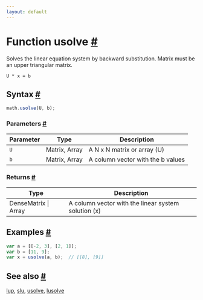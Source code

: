 ```yaml
---
layout: default
---
```


<h1 id="function-usolve">Function usolve <a href="#function-usolve" title="Permalink">#</a></h1>

Solves the linear equation system by backward substitution. Matrix must be an upper triangular matrix.

`U * x = b`


<h2 id="syntax">Syntax <a href="#syntax" title="Permalink">#</a></h2>

```js
math.usolve(U, b);
```

<h3 id="parameters">Parameters <a href="#parameters" title="Permalink">#</a></h3>

Parameter | Type | Description
--------- | ---- | -----------
`U` | Matrix, Array | A N x N matrix or array (U)
`b` | Matrix, Array | A column vector with the b values

<h3 id="returns">Returns <a href="#returns" title="Permalink">#</a></h3>

Type | Description
---- | -----------
DenseMatrix &#124; Array | A column vector with the linear system solution (x)


<h2 id="examples">Examples <a href="#examples" title="Permalink">#</a></h2>

```js
var a = [[-2, 3], [2, 1]];
var b = [11, 9];
var x = usolve(a, b);  // [[8], [9]]
```


<h2 id="see-also">See also <a href="#see-also" title="Permalink">#</a></h2>

[lup](lup.html),
[slu](slu.html),
[usolve](usolve.html),
[lusolve](lusolve.html)


<!-- Note: This file is automatically generated from source code comments. Changes made in this file will be overridden. -->
